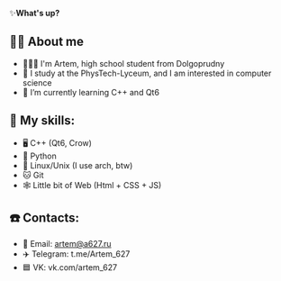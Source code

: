 ✨**What's up?**

## 👨🏻 About me
- 👨🏻‍💻 I'm Artem, high school student from Dolgoprudny
- 🏫 I study at the PhysTech-Lyceum, and I am interested in computer science
- 🌱 I’m currently learning C++ and Qt6
## 🧩 My skills:
  - 🖥️ C++ (Qt6, Crow)
  - 🐍 Python
  - 🐧 Linux/Unix (I use arch, btw)
  - 🐱 Git
  - 🕸️ Little bit of Web (Html + CSS + JS)
## ☎️ Contacts:
  - 📧 Email: artem@a627.ru
  - ✈️ Telegram: t.me/Artem_627
  - 🟦 VK: vk.com/artem_627
